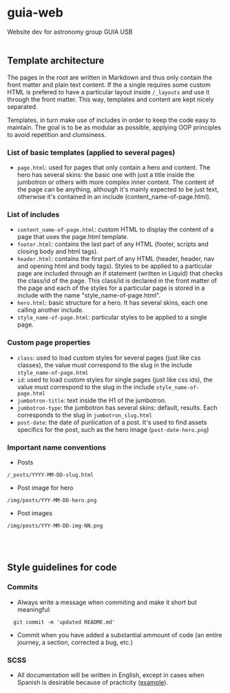 # guia-web
Website dev for astronomy group GUIA USB
<br><br>

## Template architecture

The pages in the root are written in Markdown and thus only contain the front matter and plain text content. If the a single requires some custom HTML is prefered to have a particular layout inside `/_layouts` and use it through the front matter. This way, templates and content are kept nicely separated.

Templates, in turn make use of includes in order to keep the code easy to maintain. The goal is to be as modular as possible, applying OOP principles to avoid repetition and clumsiness.

### List of basic templates (applied to several pages)
- `page.html`: used for pages that only contain a hero and content. The hero has several skins: the basic one with just a title inside the jumbotron or others with more complex inner content. The content of the page can be anything, although it's mainly expected to be just text, otherwise it's contained in an include (content_name-of-page.html).

### List of includes
- `content_name-of-page.html`: custom HTML to display the content of a page that uses the page.html template.
- `footer.html`: contains the last part of any HTML (footer, scripts and closing body and html tags).
- `header.html`: contains the first part of any HTML (header, header, nav and opening html and body tags). Styles to be applied to a particular page are included through an if statement (written in Liquid) that checks the class/id of the page. This class/id is declared in the front matter of the page and each of the styles for a particular page is stored in a include with the name "style_name-of-page.html".
- `hero.html`: basic structure for a hero. It has several skins, each one calling another include.
- `style_name-of-page.html`: particular styles to be applied to a single page.

### Custom page properties
- `class`: used to load custom styles for several pages (just like css classes), the value must correspond to the slug in the include `style_name-of-page.html`
- `id`: used to load custom styles for single pages (just like css ids), the value must correspond to the slug in the include `style_name-of-page.html`
- `jumbotron-title`: text inside the H1 of the jumbotron.
- `jumbotron-type`: the jumbotron has several skins: default, results. Each corresponds to the slug in `jumbotron_slug.html`
- `post-date`: the date of punlication of a post. It's used to find assets specifics for the post, such as the hero image (`post-date-hero.png`)

### Important name conventions

- Posts
```
/_posts/YYYY-MM-DD-slug.html
```
- Post image for hero
```
/img/posts/YYY-MM-DD-hero.png
```
- Post images
```
/img/posts/YYY-MM-DD-img-NN.png
```

<br><br>

## Style guidelines for code

### Commits
- Always write a message when commiting and make it short but meaningful:
```
  git commit -m 'updated README.md'
```
- Commit when you have added a substantial ammount of code (an entire journey, a section, corrected a bug, etc.)


### SCSS
- All documentation will be written in English, except in cases when Spanish is desirable because of practicity ([example](https://github.com/lualparedes/guia-web/blob/master/README.md#todo-general)).

